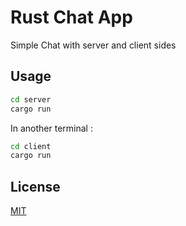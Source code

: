 # Rust Chat App

Simple Chat with server and client sides

## Usage

```bash
cd server
cargo run
```

In another terminal :

```bash
cd client
cargo run
```

## License

[MIT](https://choosealicense.com/licenses/mit/)
